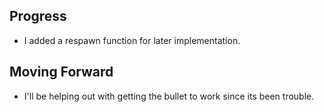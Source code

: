 ## Progress
- I added a respawn function for later implementation.

## Moving Forward
- I'll be helping out with getting the bullet to work since its been trouble.
